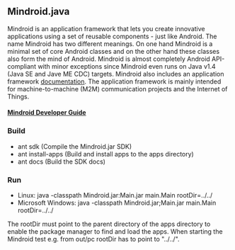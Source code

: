 ## Mindroid.java ##

Mindroid is an application framework that lets you create innovative applications using a set of reusable components - just like Android. 
The name Mindroid has two different meanings. On one hand Mindroid is a minimal set of core Android classes and on the other hand
these classes also form the mind of Android.
Mindroid is almost completely Android API-compliant with minor exceptions since Mindroid even runs on Java v1.4 (Java SE and Jave ME CDC) targets.
Mindroid also includes an application framework <a href="http://esrlabs.com/mindroid">documentation</a>.
The application framework is mainly intended for machine-to-machine (M2M) communication projects and the Internet of Things.

#### [Mindroid Developer Guide](http://esrlabs.com/Mindroid) ####

### Build ###
* ant sdk (Compile the Mindroid.jar SDK)
* ant install-apps (Build and install apps to the apps directory)
* ant docs (Build the SDK docs)

### Run ###
* Linux: java -classpath Mindroid.jar:Main.jar main.Main rootDir=../../
* Microsoft Windows: java -classpath Mindroid.jar;Main.jar main.Main rootDir=../../

The rootDir must point to the parent directory of the apps directory to enable the package manager to find and load the apps.
When starting the Mindroid test e.g. from out/pc rootDir has to point to "../../".
